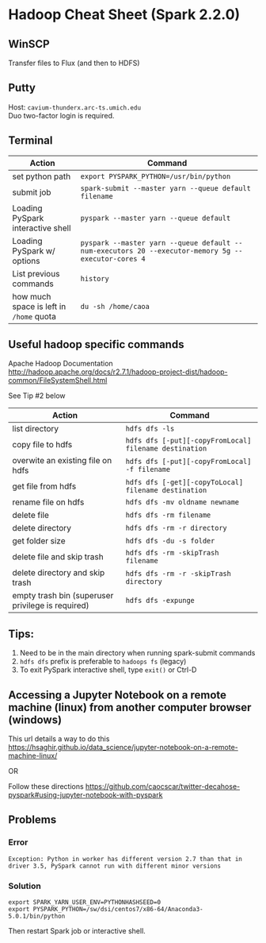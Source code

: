 # Hadoop Cheat Sheet (Spark 2.2.0)

## WinSCP
Transfer files to Flux (and then to HDFS)

## Putty
Host: `cavium-thunderx.arc-ts.umich.edu`  
Duo two-factor login is required. 

## Terminal
Action|Command
---|---
set python path|`export PYSPARK_PYTHON=/usr/bin/python`
submit job|`spark-submit --master yarn --queue default filename`
Loading PySpark interactive shell|`pyspark --master yarn --queue default`
Loading PySpark w/ options|`pyspark --master yarn --queue default --num-executors 20 --executor-memory 5g --executor-cores 4`
List previous commands|`history`
how much space is left in `/home` quota|`du -sh /home/caoa`


## Useful hadoop specific commands

Apache Hadoop Documentation  
http://hadoop.apache.org/docs/r2.7.1/hadoop-project-dist/hadoop-common/FileSystemShell.html

See Tip #2 below

Action|Command
---|---
list directory|`hdfs dfs -ls`
copy file to hdfs|`hdfs dfs [-put][-copyFromLocal] filename destination`
overwite an existing file on hdfs|`hdfs dfs [-put][-copyFromLocal] -f filename`
get file from hdfs|`hdfs dfs [-get][-copyToLocal] filename destination`
rename file on hdfs|`hdfs dfs -mv oldname newname`
delete file|`hdfs dfs -rm filename`
delete directory|`hdfs dfs -rm -r directory`
get folder size|`hdfs dfs -du -s folder`
delete file and skip trash|`hdfs dfs -rm -skipTrash filename`
delete directory and skip trash|`hdfs dfs -rm -r -skipTrash directory`
empty trash bin (superuser privilege is required)|`hdfs dfs -expunge`

## Tips:
1. Need to be in the main directory when running spark-submit commands
2. `hdfs dfs` prefix is preferable to `hadoops fs` (legacy)
3. To exit PySpark interactive shell, type `exit()` or Ctrl-D

## Accessing a Jupyter Notebook on a remote machine (linux) from another computer browser (windows)
This url details a way to do this https://hsaghir.github.io/data_science/jupyter-notebook-on-a-remote-machine-linux/

OR

Follow these directions
https://github.com/caocscar/twitter-decahose-pyspark#using-jupyter-notebook-with-pyspark

## Problems

### Error
`Exception: Python in worker has different version 2.7 than that in driver 3.5, PySpark cannot run with different minor versions`

### Solution
```
export SPARK_YARN_USER_ENV=PYTHONHASHSEED=0  
export PYSPARK_PYTHON=/sw/dsi/centos7/x86-64/Anaconda3-5.0.1/bin/python
```
Then restart Spark job or interactive shell.
